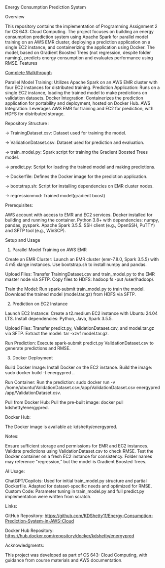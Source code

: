 Energy Consumption Prediction System

Overview

This repository contains the implementation of Programming Assignment 2 for CS 643: Cloud Computing. The project focuses on building an energy consumption prediction system using Apache Spark for parallel model training on an AWS EMR cluster, deploying a prediction application on a single EC2 instance, and containerizing the application using Docker. The model, based on Gradient Boosted Trees (not regression, despite folder naming), predicts energy consumption and evaluates performance using RMSE.
Features

[Complete Walkthrough](https://github.com/KDShetty11/Energy-Consumption-Prediction-System-in-AWS-Cloud/blob/main/ks2378_Walkthrough_EnergyConsumptionPrediction.pdf)

Parallel Model Training: Utilizes Apache Spark on an AWS EMR cluster with four EC2 instances for distributed training.
Prediction Application: Runs on a single EC2 instance, loading the trained model to make predictions on validation datasets.
Docker Integration: Containerizes the prediction application for portability and deployment, hosted on Docker Hub.
AWS Integration: Leverages AWS EMR for training and EC2 for prediction, with HDFS for distributed storage.

Repository Structure :

-> TrainingDataset.csv: Dataset used for training the model.

-> ValidationDataset.csv: Dataset used for prediction and evaluation.

-> train_model.py: Spark script for training the Gradient Boosted Trees model.

-> predict.py: Script for loading the trained model and making predictions.

-> Dockerfile: Defines the Docker image for the prediction application.

-> bootstrap.sh: Script for installing dependencies on EMR cluster nodes.

-> regressionmod: Trained model(gradient boost)

Prerequisites:

AWS account with access to EMR and EC2 services.
Docker installed for building and running the container.
Python 3.8+ with dependencies: numpy, pandas, pyspark.
Apache Spark 3.5.5.
SSH client (e.g., OpenSSH, PuTTY) and SFTP tool (e.g., WinSCP).

Setup and Usage
1. Parallel Model Training on AWS EMR

Create an EMR Cluster:
Launch an EMR cluster (emr-7.8.0, Spark 3.5.5) with 4 m5.xlarge instances.
Use bootstrap.sh to install numpy and pandas.


Upload Files:
Transfer TrainingDataset.csv and train_model.py to the EMR master node via SFTP.
Copy files to HDFS: hadoop fs -put <file> /user/hadoop/.


Train the Model:
Run spark-submit train_model.py to train the model.
Download the trained model (model.tar.gz) from HDFS via SFTP.



2. Prediction on EC2 Instance

Launch EC2 Instance:
Create a t2.medium EC2 instance with Ubuntu 24.04 LTS.
Install dependencies: Python, Java, Spark 3.5.5.


Upload Files:
Transfer predict.py, ValidationDataset.csv, and model.tar.gz via SFTP.
Extract the model: tar -xzvf model.tar.gz.


Run Prediction:
Execute spark-submit predict.py ValidationDataset.csv to generate predictions and RMSE.



3. Docker Deployment

Build Docker Image:
Install Docker on the EC2 instance.
Build the image: sudo docker build -t energypred ..


Run Container:
Run the prediction: sudo docker run -v /home/ubuntu/ValidationDataset.csv:/app/ValidationDataset.csv energypred /app/ValidationDataset.csv.


Pull from Docker Hub:
Pull the pre-built image: docker pull kdshetty/energypred.



Docker Hub:

The Docker image is available at: kdshetty/energypred.

Notes:

Ensure sufficient storage and permissions for EMR and EC2 instances.
Validate predictions using ValidationDataset.csv to check RMSE.
Test the Docker container on a fresh EC2 instance for consistency.
Folder names may reference "regression," but the model is Gradient Boosted Trees.

AI Usage:

ChatGPT/Copilots: Used for initial train_model.py structure and partial Dockerfile. Adapted for dataset-specific needs and optimized for RMSE.
Custom Code: Parameter tuning in train_model.py and full predict.py implementation were written from scratch.

Links:

GitHub Repository: https://github.com/KDShetty11/Energy-Consumption-Prediction-System-in-AWS-Cloud

Docker Hub Repository: https://hub.docker.com/repository/docker/kdshetty/energypred

Acknowledgments:

This project was developed as part of CS 643: Cloud Computing, with guidance from course materials and AWS documentation.
